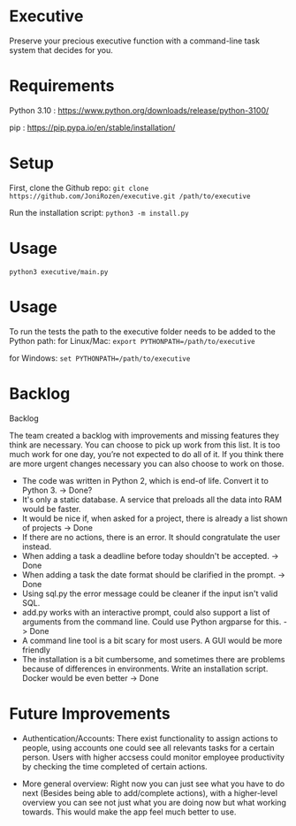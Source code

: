 Executive
=========

Preserve your precious executive function with a command-line task system that decides for you.

**Requirements**
=========

Python 3.10 : https://www.python.org/downloads/release/python-3100/

pip : https://pip.pypa.io/en/stable/installation/

**Setup**
============
First, clone the Github repo:
`git clone https://github.com/JoniRozen/executive.git /path/to/executive`

Run the installation script:
`python3 -m install.py`

**Usage**
=========

`python3 executive/main.py`

**Usage**
=========

To run the tests the path to the executive folder needs to be added to the Python path:
for Linux/Mac:
`export PYTHONPATH=/path/to/executive`

for Windows:
`set PYTHONPATH=/path/to/executive`

**Backlog**
=========

Backlog

The team created a backlog with improvements and missing features they think are necessary. You can choose to pick up work from this list. It is too much work for one day, you’re not expected to do all of it. If you think there are more urgent changes necessary you can also choose to work on those.
- The code was written in Python 2, which is end-of life. Convert it to Python 3. -> Done?
- It's only a static database. A service that preloads all the data into RAM would be faster.
- It would be nice if, when asked for a project, there is already a list shown of projects -> Done
- If there are no actions, there is an error. It should congratulate the user instead.
- When adding a task a deadline before today shouldn't be accepted. -> Done
- When adding a task the date format should be clarified in the prompt. -> Done
- Using sql.py the error message could be cleaner if the input isn't valid SQL.
- add.py works with an interactive prompt, could also support a list of arguments from the command line. Could use Python argparse for this. -> Done
- A command line tool is a bit scary for most users. A GUI would be more friendly
- The installation is a bit cumbersome, and sometimes there are problems because of differences in environments. Write an installation script. Docker would be even better -> Done

**Future Improvements**
=========

- Authentication/Accounts: There exist functionality to assign actions to people, using accounts one could see all relevants tasks for a certain person. Users with higher accsess could monitor employee productivity by checking the time completed of certain actions.

- More general overview: Right now you can just see what you have to do next (Besides being able to add/complete actions), with a higher-level overview you can see not just what you are doing now but what working towards. This would make the app feel much better to use.




